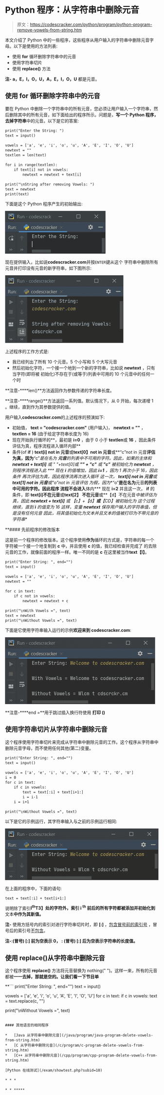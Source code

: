 # Python 程序：从字符串中删除元音

> 原文：<https://codescracker.com/python/program/python-program-remove-vowels-from-string.htm>

本文介绍了 Python 中的一些程序，这些程序从用户输入的字符串中删除元音字母。以下是使用的方法列表:

*   使用 **for** 循环删除字符串中的元音
*   使用字符串切片
*   使用 **replace()** 方法

**注-** **a，E，I，O，U，A，E，I，O，U** 都是元音。

## 使用 for 循环删除字符串中的元音

要在 Python 中删除一个字符串中的所有元音，您必须让用户输入一个字符串，然后删除其中的所有元音，如下面给出的程序所示。问题是，**写一个 Python 程序，去掉字符串**中的元音。以下是它的答案:

```
print("Enter the String: ")
text = input()

vowels = ['a', 'e', 'i', 'o', 'u', 'A', 'E', 'I', 'O', 'U']
newtext = ""
textlen = len(text)

for i in range(textlen):
    if text[i] not in vowels:
        newtext = newtext + text[i]

print("\nString after removing Vowels: ")
text = newtext
print(text)
```

下面是这个 Python 程序产生的初始输出:

![remove vowels from string python](img/0917146f8771523852d6dad679432fd7.png)

现在提供输入，比如说**codescracker.com**并按`ENTER`键从这个 字符串中删除所有元音并打印没有元音的新字符串，如下图所示:

![delete vowels from string python](img/fa28a9bcf5e7c611047c07ba05fc28d6.png)

上述程序的工作方式是:

*   我已经列出了所有 10 个元音。5 个小写和 5 个大写元音
*   然后初始化字符，一个接一个地到一个新的字符串，比如说 **newtext** ，只有当字符(即将被 初始化)不存在于(或等于)列表中可用的 10 个元音中的任何一个时

**注意-****len()**方法返回作为参数传递的字符串长度。

**注意-****range()**方法返回一系列值。默认情况下，从 0 开始，每次递增 1 。继续，直到作为其参数提供的值。

用户输入**codescracker.com**的上述程序的预演如下:

*   初始值， **text = "codescracker.com"** (用户输入)， **newtext = ""** ， **textlen = 16** (由于给定字符串长度为 16)
*   现在开始执行循环的**，最初是 **i=0** ，由于 0 小于 **textlen**或 **16** ，因此条件评估为真，程序流程进入循环内部**
*   条件(of **if** ) **text[i] not in 元音**或**text[0】not in 元音**或**“c”not in 元音**评估为真，因为**“c”**是在名为 **元音**的列表中不可用的字符。因此，如果的主体和 **newtext + text[i]** 或 **" "+text[0]**或 **"" + "c"** 或 **"c"** 被初始化为 **newtext** ，则程序流程进入此
***   现在 **i** 的值增加，因此 **i=1** ，因为 1 再次小于 16，因此条件 再次评估为真，因此程序流再次进入循环*   这一次， **text[i] not in 元音**或 **text[1] not in 元音**或**“o”not in 元音**评估 为假，因为**“o”**是在名为**元音**的列表中可用的字符。因此程序 流程不会进入**体内***   现在 **i=2** 并且这一次， **if** 的条件，即 **text[i]不在元音**或**text[2】 不在元音**或**【d】不在元音**中被评估为真，因此 **newtext + text[i]** 或 **【c】+【d】**或**【CD】**被初始化为*   这个过程继续，直到 **i** 的值变为 16*   这样，变量 **newtext** 保存用户输入的字符串值，但是没有任何元音*   因此，将其值初始化为**文本**并且**文本**的值被打印为不带元音的字符串**

 **#### 先前程序的修改版本

这是前一个程序的修改版本。这个程序使用**作为**循环的方式是，字符串的每一个 字符被一个接一个地复制到 **c** 中，并且使用 **c** 的值，我已经检查并完成了 的去除元音的工作，就像前面的程序一样。唯一不同的是 **c** 在这里被当作**text【I】**。

```
print("Enter String: ", end="")
text = input()

vowels = ['a', 'e', 'i', 'o', 'u', 'A', 'E', 'I', 'O', 'U']
newtext = ""

for c in text:
    if c not in vowels:
        newtext = newtext + c

print("\nWith Vowels =", text)
text = newtext
print("\nWithout Vowels =", text)
```

下面是它使用字符串输入运行的示例**欢迎来到 codescracker.com**:

![python remove vowels from string](img/13fec93f3f488b5fff16fee8b21948cb.png)

**注意-****end =**用于跳过插入换行符使用 **打印 ()**

## 使用字符串切片从字符串中删除元音

这个程序使用字符串切片来完成从字符串中删除元音的工作。这个程序从字符串中删除元音字母，而不使用任何其他(第二)变量。

```
print("Enter String: ", end="")
text = input()

vowels = ['a', 'e', 'i', 'o', 'u', 'A', 'E', 'I', 'O', 'U']
i = 0
for c in text:
    if c in vowels:
        text = text[:i] + text[i+1:]
        i = i-1
    i = i+1

print("\nWithout Vowels =", text)
```

以下是它的示例运行，其字符串输入与之前的示例运行相同:

![remove vowels from string using for loop python](img/433457678ee30f318475b1f33622e333.png)

在上面的程序中，下面的语句:

```
text = text[:i] + text[i+1:]
```

说明除了索引**I<sup>th</sup>T3】处的字符外，索引 **i <sup>th</sup>** 前后的所有字符都被添加并初始化到**文本**中作为其新值。**

**注-** 使用方括号内的索引对进行字符串切片时，即 **[:]** ，<u>包含冒号前的索引号</u> ，冒号后的索引号<u>不包含</u>。

**注-**:**(冒号) **[:]** 前为空表示 0， **:** (冒号) **[:]** 后为空表示字符串的长度值。**

## 使用 replace()从字符串中删除元音

这个程序使用 **replace()** 方法将元音替换为 nothing(" ")。这样一来，所有的元音 都被**一一去掉，那就是空的。让我们看一下节目单**

 **```
print("Enter String: ", end="")
text = input()

vowels = ['a', 'e', 'i', 'o', 'u', 'A', 'E', 'I', 'O', 'U']
for c in text:
    if c in vowels:
        text = text.replace(c, "")

print("\nWithout Vowels =", text)
```

#### 其他语言的相同程序

*   [Java 从字符串中删除元音](/java/program/java-program-delete-vowels-from-string.htm)
*   [C 从字符串中删除元音](/c/program/c-program-delete-vowels-from-string.htm)
*   [C++ 从字符串中删除元音](/cpp/program/cpp-program-delete-vowels-from-string.htm)

[Python 在线测试](/exam/showtest.php?subid=10)

* * *

* * *****